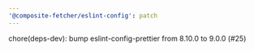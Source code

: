```yaml
---
'@composite-fetcher/eslint-config': patch
---
```


chore(deps-dev): bump eslint-config-prettier from 8.10.0 to 9.0.0 (#25)
